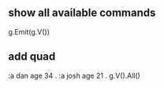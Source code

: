 ## show all available commands

g.Emit(g.V())

## add quad

:a dan age 34 .
:a josh age 21 .
g.V().All()
